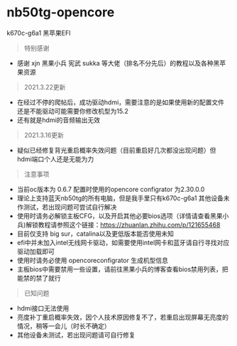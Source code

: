 # nb50tg-opencore
k670c-g6a1 黑苹果EFI

> 特别感谢

* 感谢 xjn 黑果小兵 宪武 sukka 等大佬（排名不分先后）的教程以及各种黑苹果资源
> 2021.3.22更新

* 在经过不停的爬帖后，成功驱动hdmi，需要注意的是如果使用新的配置文件还是不能驱动可能需要你修改机型为15.2
* 还有就是hdmi的音频输出无效

> 2021.3.16更新

* 疑似已经修复背光重启概率失效问题（目前重启好几次都没出现问题）但hdmi端口个人还是无能为力

> 注意事项

* 当前oc版本为 0.6.7 配置时使用的opencore configrator 为2.30.0.0
* 理论上支持蓝天nb50tg的所有电脑，但是我手里只有k670c-g6a1 其他设备未作测试，若出现问题可尝试自行解决
* 使用时请务必解锁主板CFG，以及开启其他必要bios选项（详情请查看黑果小兵)解锁教程请参照这个链接：https://zhuanlan.zhihu.com/p/121655468
* 目前仅支持 big sur，catalina以及更低版本能否使用未知
* efi中并未加入intel无线网卡驱动，如需要使用intel网卡和蓝牙请自行寻找对应驱动加载即可
* 使用时请务必使用 opencoreconfigrator 生成机型信息
* 主板bios中需要禁用一些设置，请前往黑果小兵的博客查看bios禁用列表，把能禁的禁了就行

> 已知问题

* hdmi接口无法使用
* 亮度补丁重启概率失效，因个人技术原因修复不了，若重启出现屏幕无亮度的情况，稍等一会儿（时长不确定）
* 其他设备未测试，若出现问题请可自行修复
